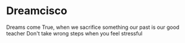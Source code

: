 # Dreamcisco
Dreams come True, when we sacrifice something
our past is our good teacher
Don't take wrong steps when you feel stressful
